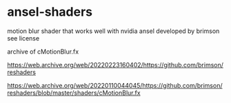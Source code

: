 # ansel-shaders

motion blur shader that works well with nvidia ansel developed by brimson see license

archive of cMotionBlur.fx

https://web.archive.org/web/20220223160402/https://github.com/brimson/reshaders

https://web.archive.org/web/20220110044045/https://github.com/brimson/reshaders/blob/master/shaders/cMotionBlur.fx
